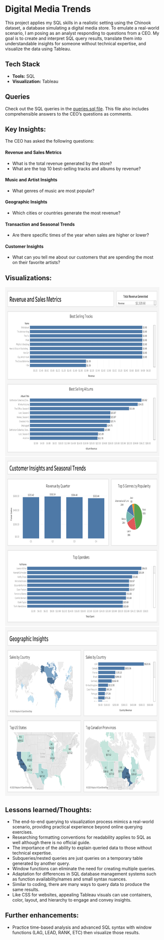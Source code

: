 # Digital Media Trends

This project applies my SQL skills in a realistic setting using the Chinook dataset, a database simulating a digital media store. To emulate a real-world scenario, I am posing as an analyst responding to questions from a CEO. My goal is to create and interpret SQL query results, translate them into understandable insights for someone without technical expertise, and visualize the data using Tableau.

## Tech Stack
- **Tools:** SQL
- **Visualization:** Tableau

## Queries
Check out the SQL queries in the [queries.sql file](https://github.com/jerrybach98/sql-digital-media-trends/blob/main/queries.sql). This file also includes comprehensible answers to the CEO’s questions as comments. 

## Key Insights:
The CEO has asked the following questions:
#### Revenue and Sales Metrics
- What is the total revenue generated by the store?
- What are the top 10 best-selling tracks and albums by revenue?

#### Music and Artist Insights
- What genres of music are most popular?

#### Geographic Insights
- Which cities or countries generate the most revenue?

#### Transaction and Seasonal Trends
- Are there specific times of the year when sales are higher or lower?

#### Customer Insights
- What can you tell me about our customers that are spending the most on their favorite artists?

## Visualizations:
<img src="visualizations/revenue_and_sales.png" alt="revenue and sales visualization" width=auto height="550px"/><br>
<img src="visualizations/music_customer_seasonal.png" alt="customer insights and seasonal trends visualization" width=auto height="550px"/><br>
<img src="visualizations/geographic.png" alt="geographic insights visualization" width=auto height="550px"/><br>

## Lessons learned/Thoughts:
- The end-to-end querying to visualization process mimics a real-world scenario, providing practical experience beyond online querying exercises.
- Researching formatting conventions for readability applies to SQL as well although there is no official guide. 
- The importance of the ability to explain queried data to those without technical expertise.
- Subqueries/nested queries are just queries on a temporary table generated by another query.
- Window functions can eliminate the need for creating multiple queries.
- Adaptation for differences in SQL database management systems such as function availability/names and small syntax nuances.
- Similar to coding, there are many ways to query data to produce the same results.
- Like CSS for websites, appealing Tableau visuals can use containers, color, layout, and hierarchy to engage and convey insights.


## Further enhancements:
- Practice time-based analysis and advanced SQL syntax with window functions (LAG, LEAD, RANK, ETC) then visualize those results.